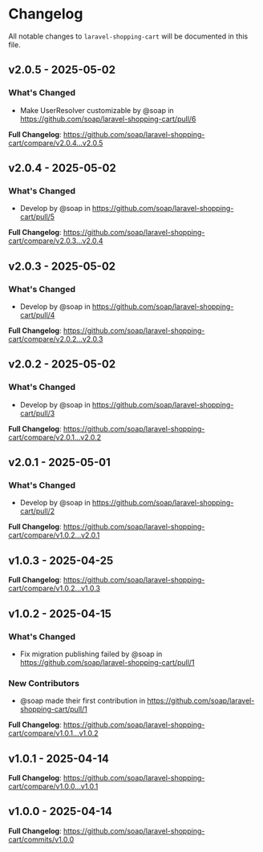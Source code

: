 # Changelog

All notable changes to `laravel-shopping-cart` will be documented in this file.

## v2.0.5 - 2025-05-02

### What's Changed

* Make UserResolver customizable by @soap in https://github.com/soap/laravel-shopping-cart/pull/6

**Full Changelog**: https://github.com/soap/laravel-shopping-cart/compare/v2.0.4...v2.0.5

## v2.0.4 - 2025-05-02

### What's Changed

* Develop by @soap in https://github.com/soap/laravel-shopping-cart/pull/5

**Full Changelog**: https://github.com/soap/laravel-shopping-cart/compare/v2.0.3...v2.0.4

## v2.0.3 - 2025-05-02

### What's Changed

* Develop by @soap in https://github.com/soap/laravel-shopping-cart/pull/4

**Full Changelog**: https://github.com/soap/laravel-shopping-cart/compare/v2.0.2...v2.0.3

## v2.0.2 - 2025-05-02

### What's Changed

* Develop by @soap in https://github.com/soap/laravel-shopping-cart/pull/3

**Full Changelog**: https://github.com/soap/laravel-shopping-cart/compare/v2.0.1...v2.0.2

## v2.0.1 - 2025-05-01

### What's Changed

* Develop by @soap in https://github.com/soap/laravel-shopping-cart/pull/2

**Full Changelog**: https://github.com/soap/laravel-shopping-cart/compare/v1.0.2...v2.0.1

## v1.0.3 - 2025-04-25

**Full Changelog**: https://github.com/soap/laravel-shopping-cart/compare/v1.0.2...v1.0.3

## v1.0.2 - 2025-04-15

### What's Changed

* Fix migration publishing failed by @soap in https://github.com/soap/laravel-shopping-cart/pull/1

### New Contributors

* @soap made their first contribution in https://github.com/soap/laravel-shopping-cart/pull/1

**Full Changelog**: https://github.com/soap/laravel-shopping-cart/compare/v1.0.1...v1.0.2

## v1.0.1 - 2025-04-14

**Full Changelog**: https://github.com/soap/laravel-shopping-cart/compare/v1.0.0...v1.0.1

## v1.0.0 - 2025-04-14

**Full Changelog**: https://github.com/soap/laravel-shopping-cart/commits/v1.0.0
